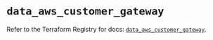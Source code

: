 # `data_aws_customer_gateway`

Refer to the Terraform Registry for docs: [`data_aws_customer_gateway`](https://registry.terraform.io/providers/hashicorp/aws/6.9.0/docs/data-sources/customer_gateway).
